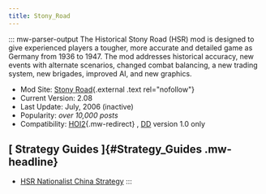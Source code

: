 ```yaml
---
title: Stony_Road
---
```

::: mw-parser-output
The Historical Stony Road (HSR) mod is designed to give experienced
players a tougher, more accurate and detailed game as Germany from 1936
to 1947. The mod addresses historical accuracy, new events with
alternate scenarios, changed combat balancing, a new trading system, new
brigades, improved AI, and new graphics.

-   Mod Site: [Stony Road](http://www.stonyroad.de/){.external .text
    rel="nofollow"}
-   Current Version: 2.08
-   Last Update: July, 2006 (inactive)
-   Popularity: *over 10,000 posts*
-   Compatibility: [HOI2](/wiki/HOI2 "HOI2"){.mw-redirect} ,
    [DD](/wiki/Doomsday "Doomsday") version 1.0 only

## [ Strategy Guides ]{#Strategy_Guides .mw-headline}

-   [HSR Nationalist China
    Strategy](/wiki/HSR_Nationalist_China_Strategy "HSR Nationalist China Strategy")
:::
